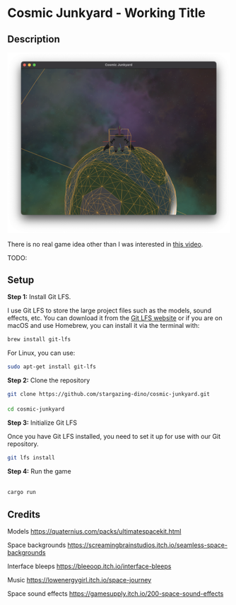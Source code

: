 # Cosmic Junkyard - Working Title

## Description

![A person walking on a planet](./docs/assets/screenshot.png)

There is no real game idea other than I was interested in [this video](https://www.youtube.com/watch?v=QLH_0T_xv3I&t=2s).

TODO:

## Setup

**Step 1:** Install Git LFS.

I use Git LFS to store the large project files such as the models, sound effects, etc. You can download it from the [Git LFS website](https://git-lfs.github.com/) or if you are on macOS and use Homebrew, you can install it via the terminal with:

```bash
brew install git-lfs
```

For Linux, you can use:

```bash
sudo apt-get install git-lfs
```

**Step 2:** Clone the repository

```bash
git clone https://github.com/stargazing-dino/cosmic-junkyard.git

cd cosmic-junkyard
```

**Step 3:** Initialize Git LFS

Once you have Git LFS installed, you need to set it up for use with our Git repository.

```bash
git lfs install
```

**Step 4:** Run the game

```bash

cargo run
```

## Credits

Models
https://quaternius.com/packs/ultimatespacekit.html

Space backgrounds
https://screamingbrainstudios.itch.io/seamless-space-backgrounds

Interface bleeps
https://bleeoop.itch.io/interface-bleeps

Music
https://lowenergygirl.itch.io/space-journey

Space sound effects
https://gamesupply.itch.io/200-space-sound-effects

